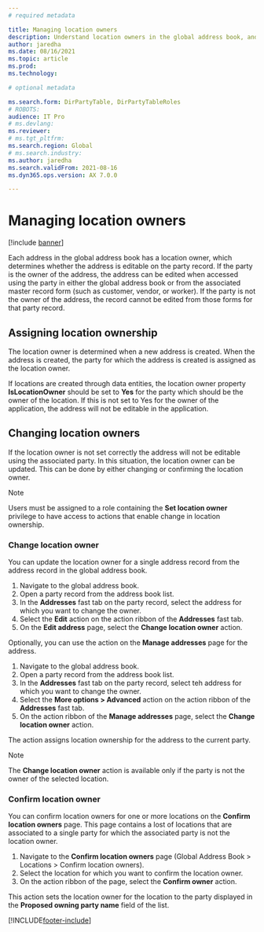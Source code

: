 ```yaml
---
# required metadata

title: Managing location owners
description: Understand location owners in the global address book, and how to change the owner when needed.
author: jaredha
ms.date: 08/16/2021
ms.topic: article
ms.prod: 
ms.technology: 

# optional metadata

ms.search.form: DirPartyTable, DirPartyTableRoles
# ROBOTS: 
audience: IT Pro
# ms.devlang: 
ms.reviewer: 
# ms.tgt_pltfrm: 
ms.search.region: Global
# ms.search.industry: 
ms.author: jaredha
ms.search.validFrom: 2021-08-16
ms.dyn365.ops.version: AX 7.0.0

---
```


# Managing location owners

[!include [banner](../includes/banner.md)]

Each address in the global address book has a location owner, which determines whether the address is editable on the party record. If the party is the owner of the address, the address can be edited when accessed using the party in either the global address book or from the associated master record form (such as customer, vendor, or worker). If the party is not the owner of the address, the record cannot be edited from those forms for that party record.

## Assigning location ownership

The location owner is determined when a new address is created. When the address is created, the party for which the address is created is assigned as the location owner. 

If locations are created through data entities, the location owner property **IsLocationOwner** should be set to **Yes** for the party which should be the owner of the location. If this is not set to Yes for the owner of the application, the address will not be editable in the application.

## Changing location owners

If the location owner is not set correctly the address will not be editable using the associated party. In this situation, the location owner can be updated. This can be done by either changing or confirming the location owner.

> [!NOTE]
> Users must be assigned to a role containing the **Set location owner** privilege to have access to actions that enable change in location ownership.

### Change location owner

You can update the location owner for a single address record from the address record in the global address book.

1. Navigate to the global address book.
2. Open a party record from the address book list.
3. In the **Addresses** fast tab on the party record, select the address for which you want to change the owner. 
4. Select the **Edit** action on the action ribbon of the **Addresses** fast tab.
5. On the **Edit address** page, select the **Change location owner** action.

Optionally, you can use the action on the **Manage addresses** page for the address.

1. Navigate to the global address book.
2. Open a party record from the address book list.
3. In the **Addresses** fast tab on the party record, select teh address for which you want to change the owner.
4. Select the **More options > Advanced** action on the action ribbon of the **Addresses** fast tab.
5. On the action ribbon of the **Manage addresses** page, select the **Change location owner** action.

The action assigns location ownership for the address to the current party.

> [!NOTE]
> The **Change location owner** action is available only if the party is not the owner of the selected location.

### Confirm location owner
You can confirm location owners for one or more locations on the **Confirm location owners** page. This page contains a lost of locations that are associated to a single party for which the associated party is not the location owner.

1. Navigate to the **Confirm location owners** page (Global Address Book > Locations > Confirm location owners).
2. Select the location for which you want to confirm the location owner.
3. On the action ribbon of the page, select the **Confirm owner** action.

This action sets the location owner for the location to the party displayed in the **Proposed owning party name** field of the list.

[!INCLUDE[footer-include](../../../includes/footer-banner.md)]
